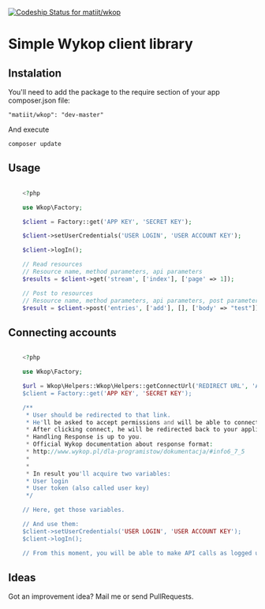[ ![Codeship Status for matiit/wkop](https://www.codeship.io/projects/db6b77d0-393d-0132-ffeb-4eb13bd0ee77/status)](https://www.codeship.io/projects/42178)

# Simple Wykop client library

## Instalation

You'll need to add the package to the require section of your app composer.json file:

    "matiit/wkop": "dev-master"

And execute

    composer update


## Usage


```php

    <?php

	use Wkop\Factory;

    $client = Factory::get('APP KEY', 'SECRET KEY');

    $client->setUserCredentials('USER LOGIN', 'USER ACCOUNT KEY');

    $client->logIn();

	// Read resources
	// Resource name, method parameters, api parameters
	$results = $client->get('stream', ['index'], ['page' => 1]);

	// Post to resources
	// Resource name, method parameters, api parameters, post parameters
	$result = $client->post('entries', ['add'], [], ['body' => "test"]);
```

## Connecting accounts


```php

	<?php

	use Wkop\Factory;

	$url = Wkop\Helpers::Wkop\Helpers::getConnectUrl('REDIRECT URL', 'APP KEY, 'SECRET KEY');
	$client = Factory::get('APP KEY', 'SECRET KEY');

    /**
     * User should be redirected to that link.
	 * He'll be asked to accept permissions and will be able to connect.
	 * After clicking connect, he will be redirected back to your application to the REDIRECT URL
	 * Handling Response is up to you.
	 * Official Wykop documentation about response format:
	 * http://www.wykop.pl/dla-programistow/dokumentacja/#info6_7_5
	 *
     *
     * In result you'll acquire two variables:
     * User login
     * User token (also called user key)
     */

    // Here, get those variables.

    // And use them:
    $client->setUserCredentials('USER LOGIN', 'USER ACCOUNT KEY');
    $client->logIn();

    // From this moment, you will be able to make API calls as logged user.
```

## Ideas

Got an improvement idea? Mail me or send PullRequests.
